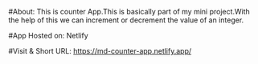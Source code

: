 #About:
This is counter App.This is basically part of my mini project.With the help of this we can increment or decrement the value of an integer.

#App Hosted on:
Netlify

#Visit & Short URL:
https://md-counter-app.netlify.app/

